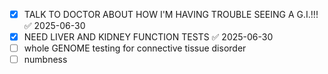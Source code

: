 
- [x] TALK TO DOCTOR ABOUT HOW I'M HAVING TROUBLE SEEING A G.I.!!! ✅ 2025-06-30
- [x] NEED LIVER AND KIDNEY FUNCTION TESTS ✅ 2025-06-30
- [ ] whole GENOME testing for connective tissue disorder
- [ ] numbness